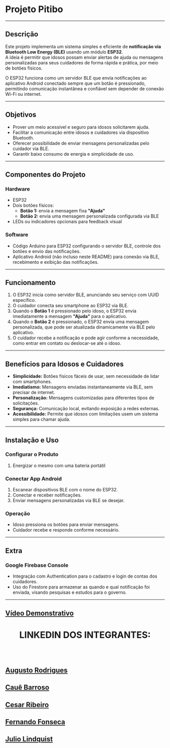 # Projeto Pitibo

---

## Descrição

Este projeto implementa um sistema simples e eficiente de **notificação via Bluetooth Low Energy (BLE)** usando um módulo **ESP32**.  
A ideia é permitir que idosos possam enviar alertas de ajuda ou mensagens personalizadas para seus cuidadores de forma rápida e prática, por meio de botões físicos.

O ESP32 funciona como um servidor BLE que envia notificações ao aplicativo Android conectado sempre que um botão é pressionado, permitindo comunicação instantânea e confiável sem depender de conexão Wi-Fi ou internet.

---

## Objetivos

- Prover um meio acessível e seguro para idosos solicitarem ajuda.  
- Facilitar a comunicação entre idosos e cuidadores via dispositivo Bluetooth.  
- Oferecer possibilidade de enviar mensagens personalizadas pelo cuidador via BLE.  
- Garantir baixo consumo de energia e simplicidade de uso.  

---

## Componentes do Projeto

### Hardware

- ESP32  
- Dois botões físicos:
  - **Botão 1:** envia a mensagem fixa **"Ajuda"**  
  - **Botão 2:** envia uma mensagem personalizada configurada via BLE  
- LEDs ou indicadores opcionais para feedback visual  

### Software

- Código Arduino para ESP32 configurando o servidor BLE, controle dos botões e envio das notificações.  
- Aplicativo Android (não incluso neste README) para conexão via BLE, recebimento e exibição das notificações.  

---

## Funcionamento

1. O ESP32 inicia como servidor BLE, anunciando seu serviço com UUID específico.  
2. O cuidador conecta seu smartphone ao ESP32 via BLE.  
3. Quando o **Botão 1** é pressionado pelo idoso, o ESP32 envia imediatamente a mensagem **"Ajuda"** para o aplicativo.  
4. Quando o **Botão 2** é pressionado, o ESP32 envia uma mensagem personalizada, que pode ser atualizada dinamicamente via BLE pelo aplicativo.  
5. O cuidador recebe a notificação e pode agir conforme a necessidade, como entrar em contato ou deslocar-se até o idoso.  

---

## Benefícios para Idosos e Cuidadores

- **Simplicidade:** Botões físicos fáceis de usar, sem necessidade de lidar com smartphones.  
- **Imediatismo:** Mensagens enviadas instantaneamente via BLE, sem precisar de internet.  
- **Personalização:** Mensagens customizadas para diferentes tipos de solicitações.  
- **Segurança:** Comunicação local, evitando exposição a redes externas.  
- **Acessibilidade:** Permite que idosos com limitações usem um sistema simples para chamar ajuda.  

---

## Instalação e Uso

### Configurar o Produto

1. Energizar o mesmo com uma bateria portátil 

### Conectar App Android

1. Escanear dispositivos BLE com o nome do ESP32.  
2. Conectar e receber notificações.  
3. Enviar mensagens personalizadas via BLE se desejar.  

### Operação

- Idoso pressiona os botões para enviar mensagens.  
- Cuidador recebe e responde conforme necessário.  

---

## Extra

### Google Firebase Console

- Integração com Authentication para o cadastro e login de contas dos cuidadores.
- Uso do Firestore para armazenar as quando e qual notificação foi enviada, visando pesquisas e estudos para o governo.

---

## [Vídeo Demonstrativo](https://youtu.be/lmeroR5gzn8?si=jBsKDtVgi9e4Y5mv)

# <h1 align="center"> **LINKEDIN DOS INTEGRANTES:**

<br/>
<br/>

## [Augusto Rodrigues](https://www.linkedin.com/in/augusto-rodrigues-875b97356/)
## [Cauê Barroso](https://www.linkedin.com/in/cau%C3%AA-b-0b5284328/)
## [Cesar Ribeiro](https://www.linkedin.com/in/cesar-augusto-lopes-ribeiro-73b867206/)
## [Fernando Fonseca](https://www.linkedin.com/in/fernando-fonseca-dev/)
## [Julio Lindquist](https://www.linkedin.com/in/julio-cesar-lindquist-27a418276/)
